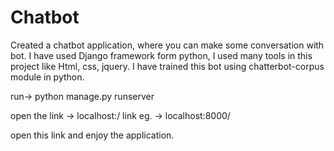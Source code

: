 # Chatbot

Created a chatbot application, where you can make some conversation with bot.
I have used Django framework form python, I used many tools in this project like Html, css, jquery.
I have trained this bot using chatterbot-corpus module in python.

run-> python manage.py runserver

open the link -> localhost:<portnumber>/
link eg. -> localhost:8000/

open this link and enjoy the application.
